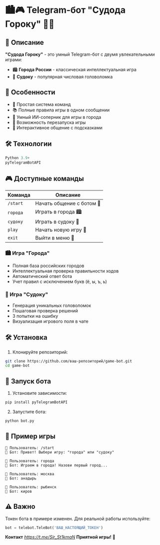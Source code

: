# 🏙️🎮 Telegram-бот "Судода Гороку" 🤖✨

## 📝 Описание
**"Судода Гороку"** - это умный Telegram-бот с двумя увлекательными играми:
- 🏙 **Города России** - классическая интеллектуальная игра
- 🔢 **Судоку** - популярная числовая головоломка

## 🌟 Особенности
- 🎯 Простая система команд
- 📚 Полные правила игры в одном сообщении
- 🤖 Умный ИИ-соперник для игры в города
- 🔄 Возможность перезапуска игры
- 💬 Интерактивное общение с подсказками

## 🛠 Технологии
```python
Python 3.9+
pyTelegramBotAPI
```

## 🎮 Доступные команды
| Команда | Описание |
|---------|----------|
| `/start` | Начать общение с ботом 🏁 |
| `города` | Играть в города 🏙️ |
| `судоку` | Играть в судоку 🔢 |
| `play` | Начать новую игру 🔄 |
| `exit` | Выйти в меню 🚪 |

### 🏙️ Игра "Города"
- Полная база российских городов
- Интеллектуальная проверка правильности ходов
- Автоматический ответ бота
- Учет правил с исключением букв (ё, ы, ъ, ь)

### 🔢 Игра "Судоку"
- Генерация уникальных головоломок
- Пошаговая проверка решений
- 3 попытки на ошибку
- Визуализация игрового поля в чате

## 🛠 Установка

1. Клонируйте репозиторий:
```bash
git clone https://github.com/ваш-репозиторий/game-bot.git
cd game-bot
```

## 🚀 Запуск бота
1. Установите зависимости:
```bash
pip install pyTelegramBotAPI
```
2. Запустите бота:
```bash
python bot.py
```

## 📸 Пример игры
```
👤 Пользователь: /start
🤖 Бот: Привет! Выбери игру: "города" или "судоку"

👤 Пользователь: города
🤖 Бот: Играем в города! Назови первый город...

👤 Пользователь: москва
🤖 Бот: анадырь

👤 Пользователь: рыбинск
🤖 Бот: киров
```

## ⚠️ Важно
Токен бота в примере изменен. Для реальной работы используйте:
```python
bot = telebot.TeleBot('ВАШ_НАСТОЯЩИЙ_ТОКЕН')
```
**Контакт** *https://t.me/Sir_St1kmaN*
**Приятной игры!** 🎉
